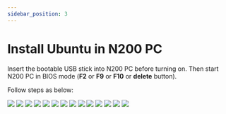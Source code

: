 ```yaml
---
sidebar_position: 3
---
```


# Install Ubuntu in N200 PC
Insert the bootable USB stick into N200 PC before turning on. Then start N200 PC in BIOS mode (**F2** or **F9** or **F10** or **delete** button).

Follow steps as below:

![](../img/02_01.png)
![](../img/02_02.png)
![](../img/02_03.png)
![](../img/02_04.png)
![](../img/02_05.png)
![](../img/02_06.png)
![](../img/02_07.png)
![](../img/02_08.png)
![](../img/02_09.png)
![](../img/02_10.png)
![](../img/02_11.png)
![](../img/02_12.png)
![](../img/02_13.png)
![](../img/02_14.png)
